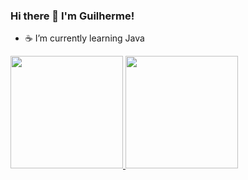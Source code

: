 ### Hi there 👋 I'm Guilherme!
- ☕ I’m currently learning Java
<div>
  <a href="https://github.com/guilhermeluan">
  <img height="180em" src="https://github-readme-stats.vercel.app/api?username=guilhermeluan&show_icons=true&theme=dark&include_all_commits=true&count_private=true"/>
  <img height="180em" src="https://github-readme-stats.vercel.app/api/top-langs/?username=guilhermeluan&layout=compact&langs_count=7&theme=dark"/>
</div>


